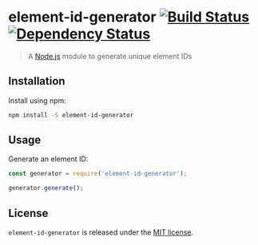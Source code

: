 # element-id-generator [![Build Status](https://travis-ci.org/xavierdutreilh/element-id-generator.svg?branch=master)](https://travis-ci.org/xavierdutreilh/element-id-generator) [![Dependency Status](https://gemnasium.com/badges/github.com/xavierdutreilh/element-id-generator.svg)](https://gemnasium.com/github.com/xavierdutreilh/element-id-generator)

> A [Node.js](https://nodejs.org/) module to generate unique element IDs

## Installation

Install using npm:

```bash
npm install -S element-id-generator
```

## Usage

Generate an element ID:

```javascript
const generator = require('element-id-generator');

generator.generate();
```

## License

`element-id-generator` is released under the [MIT license](http://en.wikipedia.org/wiki/MIT_License).
